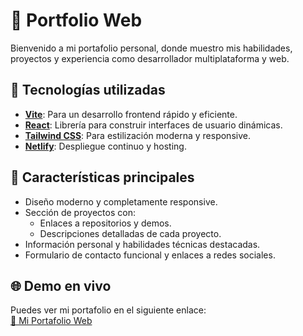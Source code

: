 # 🌟 Portfolio Web

Bienvenido a mi portafolio personal, donde muestro mis habilidades, proyectos y experiencia como desarrollador multiplataforma y web.

## 🚀 Tecnologías utilizadas
- **[Vite](https://vitejs.dev/)**: Para un desarrollo frontend rápido y eficiente.
- **[React](https://reactjs.org/)**: Librería para construir interfaces de usuario dinámicas.
- **[Tailwind CSS](https://tailwindcss.com/)**: Para estilización moderna y responsive.
- **[Netlify](https://www.netlify.com/)**: Despliegue continuo y hosting.

## 📱 Características principales
- Diseño moderno y completamente responsive.
- Sección de proyectos con:
  - Enlaces a repositorios y demos.
  - Descripciones detalladas de cada proyecto.
- Información personal y habilidades técnicas destacadas.
- Formulario de contacto funcional y enlaces a redes sociales.

## 🌐 Demo en vivo
Puedes ver mi portafolio en el siguiente enlace:  
[🔗 Mi Portafolio Web](https://tu-url.netlify.app)



